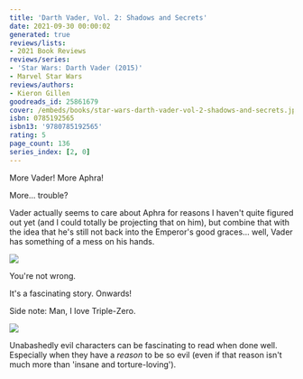 ```yaml
---
title: 'Darth Vader, Vol. 2: Shadows and Secrets'
date: 2021-09-30 00:00:02
generated: true
reviews/lists:
- 2021 Book Reviews
reviews/series:
- 'Star Wars: Darth Vader (2015)'
- Marvel Star Wars
reviews/authors:
- Kieron Gillen
goodreads_id: 25861679
cover: /embeds/books/star-wars-darth-vader-vol-2-shadows-and-secrets.jpg
isbn: 0785192565
isbn13: '9780785192565'
rating: 5
page_count: 136
series_index: [2, 0]
---
```

More Vader! More Aphra!  

More... trouble?  

<!--more-->

Vader actually seems to care about Aphra for reasons I haven't quite figured out yet (and I could totally be projecting that on him), but combine that with the idea that he's still not back into the Emperor's good graces... well, Vader has something of a mess on his hands.  

![](/embeds/books/attachments/vader-2.1.png)

You're not wrong.  

It's a fascinating story. Onwards!  

Side note: Man, I love Triple-Zero.  

![](/embeds/books/attachments/vader-2.2.png)

Unabashedly evil characters can be fascinating to read when done well. Especially when they have a *reason* to be so evil (even if that reason isn't much more than 'insane and torture-loving').